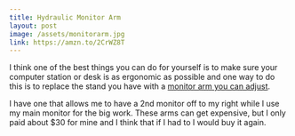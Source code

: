 ```yaml
---
title: Hydraulic Monitor Arm
layout: post
image: /assets/monitorarm.jpg
link: https://amzn.to/2CrWZ8T
---
```


I think one of the best things you can do for yourself is to make sure your computer station or desk is as ergonomic as possible and one way to do this is to replace the stand you have with a [monitor arm you can adjust](https://amzn.to/2CrWZ8T).

I have one that allows me to have a 2nd monitor off to my right while I use my main monitor for the big work. These arms can get expensive, but I only paid about $30 for mine and I think that if I had to I would buy it again.